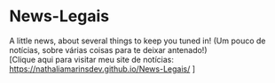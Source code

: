 # News-Legais
A little news, about several things to keep you tuned in! (Um pouco de notícias, sobre várias coisas para te deixar antenado!)  
[Clique aqui para visitar meu site de notícias:  https://nathaliamarinsdev.github.io/News-Legais/ ]
